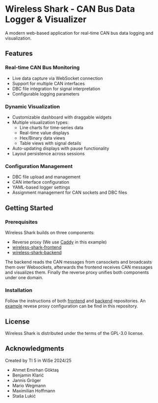 # Wireless Shark - CAN Bus Data Logger & Visualizer

A modern web-based application for real-time CAN bus data logging and visualization. 

## Features

### Real-time CAN Bus Monitoring
- Live data capture via WebSocket connection
- Support for multiple CAN interfaces
- DBC file integration for signal interpretation
- Configurable logging parameters

### Dynamic Visualization
- Customizable dashboard with draggable widgets
- Multiple visualization types:
  - Line charts for time-series data
  - Real-time value displays
  - Hex/Binary data views
  - Table views with signal details
- Auto-updating displays with pause functionality
- Layout persistence across sessions

### Configuration Management
- DBC file upload and management
- CAN interface configuration
- YAML-based logger settings
- Assignment management for CAN sockets and DBC files

## Getting Started

### Prerequisites

Wireless Shark builds on three components: 
- Reverse proxy (We use [Caddy](https://caddyserver.com/) in this example)
- [wireless-shark-frontend](https://github.com/YellowPirat/wireless-shark-frontend)
- [wireless-shark-backend](https://github.com/YellowPirat/wireless-shark-backend)

The backend reads the CAN messages from cansockets and broadcasts them over Websockets, afterwards the frontend receives CAN messages and visualizes them. Finally the reverse proxy unifies both components under one domain. 

### Installation

Follow the instructions of both [frontend](https://github.com/YellowPirat/wireless-shark-frontend?tab=readme-ov-file#getting-started) and [backend](https://github.com/YellowPirat/wireless-shark-backend#getting-started) repositories. An [example](https://github.com/YellowPirat/wireless-shark/blob/main/reverseproxy/Caddyfile) revese proxy configuration can be find in this repository. 

## License

Wireless Shark is distributed under the terms of the GPL-3.0 license.

## Acknowledgments

Created by TI 5 in WiSe 2024/25

- Ahmet Emirhan Göktaş
- Benjamin Klarić
- Jannis Gröger
- Mario Wegmann
- Maximilian Hoffmann
- Staša Lukić


